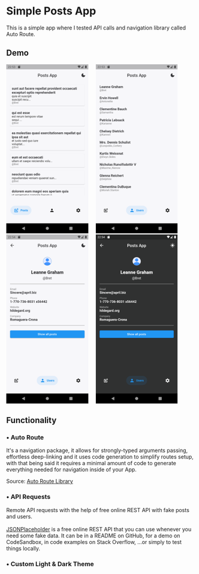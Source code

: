 # Simple Posts App

This is a simple app where I tested API calls and navigation library called Auto Route.

## Demo
<p align="left">
  <img src="posts_page.png" height="450" />&nbsp;&nbsp;&nbsp;&nbsp;
  <img src="users_page.png" height="450" />&nbsp;&nbsp;&nbsp;&nbsp;
  <img src="user_info_page.png" height="450" />&nbsp;&nbsp;&nbsp;&nbsp;
  <img src="dark_mode.png" height="450" />&nbsp;&nbsp;&nbsp;&nbsp;
</p>

## Functionality

### • Auto Route
It's a navigation package, it allows for strongly-typed arguments passing, effortless deep-linking and it uses code generation to simplify routes setup, with that being said it requires a minimal amount of code to generate everything needed for navigation inside of your App.

Source: [Auto Route Library](https://pub.dev/packages/auto_route) <br/>

### • API Requests

Remote API requests with the help of free online REST API with fake posts and users. <br/><br/>
[JSONPlaceholder](https://jsonplaceholder.typicode.com/) is a free online REST API that you can use whenever you need some fake data. It can be in a README on GitHub, for a demo on CodeSandbox, in code examples on Stack Overflow, ...or simply to test things locally.

### • Custom Light & Dark Theme
